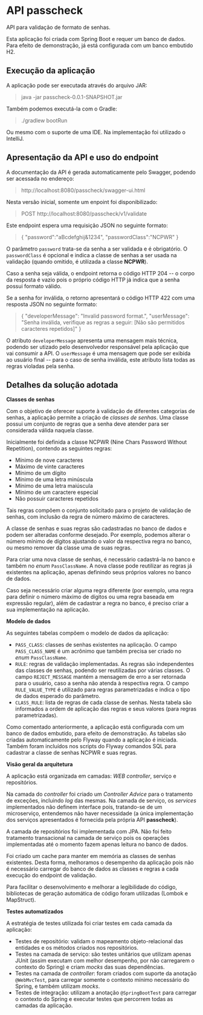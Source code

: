 # API passcheck
API para validação de formato de senhas.

Esta aplicação foi criada com Spring Boot e requer um banco de dados. Para efeito de demonstração, já está configurada com um banco embutido H2.

## Execução da aplicação
A aplicação pode ser executada através do arquivo JAR:
> java -jar passcheck-0.0.1-SNAPSHOT.jar

Também podemos executá-la com o Gradle:
> ./gradlew bootRun

Ou mesmo com o suporte de uma IDE. Na implementação foi utilizado o IntelliJ.

## Apresentação da API e uso do endpoint
A documentação da API é gerada automaticamente pelo Swagger, podendo ser acessada no endereço:
> http://localhost:8080/passcheck/swagger-ui.html

Nesta versão inicial, somente um enpoint foi disponibilizado:
> POST http://localhost:8080/passcheck/v1/validate

Este endpoint espera uma requisição JSON no seguinte formato:
> {
  	"password":"aBcdefghij&1234",
  	"passwordClass":"NCPWR"
  }

O parâmetro `password` trata-se da senha a ser validada e é obrigatório. O `passwordClass` é opcional e indica a classe de senhas a ser usada na validação (quando omitido, é utilizada a classe **NCPWR**).

Caso a senha seja válida, o endpoint retorna o código HTTP 204 -- o corpo da resposta é vazio pois o próprio código HTTP já indica que a senha possui formato válido. 

Se a senha for inválida, o retorno apresentará o código HTTP 422 com uma resposta JSON no seguinte formato:
> {
      "developerMessage": "Invalid password format.",
      "userMessage": "Senha inválida, verifique as regras a seguir: [Não são permitidos caracteres repetidos]"
  } 

O atributo `developerMessage` apresenta uma mensagem mais técnica, podendo ser utizado pelo desenvolvedor responsável pela aplicação que vai consumir a API. O `userMessage` é uma mensagem que pode ser exibida ao usuário final -- para o caso de senha inválida, este atributo lista todas as regras violadas pela senha.

## Detalhes da solução adotada

**Classes de senhas**

Com o objetivo de oferecer suporte à validação de diferentes categorias de senhas, a aplicação permite a criação de _classes de senhas_. Uma classe possui um conjunto de regras que a senha deve atender para ser considerada válida naquela classe.

Inicialmente foi definida a classe NCPWR (Nine Chars Password Without Repetition), contendo as seguintes regras:
* Mínimo de nove caracteres
* Máximo de vinte caracteres
* Mínimo de um dígito
* Mínimo de uma letra minúscula
* Mínimo de uma letra maiúscula
* Mínimo de um caractere especial
* Não possuir caracteres repetidos

Tais regras compõem o conjunto solicitado para o projeto de validação de senhas, com inclusão da regra de número máximo de caracteres.

A classe de senhas e suas regras são cadastradas no banco de dados e podem ser alteradas conforme desejado. Por exemplo, podemos alterar o número mínimo de dígitos ajustando o valor da respectiva regra no banco, ou mesmo remover da classe uma de suas regras.

Para criar uma nova classe de senhas, é necessário cadastrá-la no banco e também no _enum_ `PassClassName`. A nova classe pode reutilizar as regras já existentes na aplicação, apenas definindo seus próprios valores no banco de dados.

Caso seja necessário criar alguma regra diferente (por exemplo, uma regra para definir o número máximo de dígitos ou uma regra baseada em expressão regular), além de cadastrar a regra no banco, é preciso criar a sua implementação na aplicação.

**Modelo de dados**

As seguintes tabelas compõem o modelo de dados da aplicação:
* `PASS_CLASS`: classes de senhas existentes na aplicação. O campo `PASS_CLASS_NAME` é um acrônimo que também precisa ser criado no _enum_ `PassClassName`.
* `RULE`: regras de validação implementadas. As regras são independentes das classes de senhas, podendo ser reutilizadas por várias classes. O campo `REJECT_MESSAGE` mantém a mensagem de erro a ser retornada para o usuário, caso a senha não atenda à respectiva regra. O campo `RULE_VALUE_TYPE` é utilizado para regras parametrizadas e indica o tipo de dados esperado do parâmetro. 
* `CLASS_RULE`: lista de regras de cada classe de senhas. Nesta tabela são informados a ordem de aplicação das regras e seus valores (para regras parametrizadas).

Como comentado anteriormente, a aplicação está configurada com um banco de dados embutido, para efeito de demonstração. As tabelas são criadas automaticamente pelo Flyway quando a aplicação é iniciada. Também foram incluídos nos scripts do Flyway comandos SQL para cadastrar a classe de senhas NCPWR e suas regras. 

**Visão geral da arquitetura**

A aplicação está organizada em camadas: _WEB controller_, serviço e repositórios. 

Na camada do _controller_ foi criado um _Controller Advice_ para o tratamento de exceções, incluindo _log_ das mesmas. Na camada de serviço, os _services_ implementados não definem interface pois, tratando-se de um microserviço, entendemos não haver necessidade (a única implementação dos serviços apresentados é fornecida pela própria API **passcheck**).

A camada de repositórios foi implementada com JPA. Não foi feito tratamento transacional na camada de serviço pois os operações implementadas até o momento fazem apenas leitura no banco de dados.

Foi criado um cache para manter em memória as classes de senhas existentes. Desta forma, melhoramos o desempenho da aplicação pois não é necessário carregar do banco de dados as classes e regras a cada execução do endpoint de validação. 

Para facilitar o desenvolvimento e melhorar a legibilidade do código, bibliotecas de geração automática de código foram utilizadas (Lombok e MapStruct). 

**Testes automatizados**

A estratégia de testes utilizada foi criar testes em cada camada da aplicação:
* Testes de repositório: validam o mapeamento objeto-relacional das entidades e os métodos criados nos repositórios.
* Testes na camada de serviço: são testes unitários que utilizam apenas JUnit (assim executam com melhor desempenho, por não carregarem o contexto do Spring) e criam _mocks_ das suas dependências.
* Testes na camada de _controller_: foram criados com suporte da anotação `@WebMvcTest`, para carregar somente o contexto mínimo necessário do Spring, e também utilizam _mocks_.
* Testes de integração: utilizam a anotação `@SpringBootTest` para carregar o contexto do Spring e executar testes que percorrem todas as camadas da aplicação.

